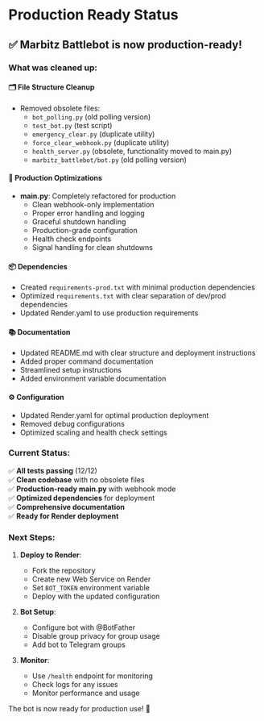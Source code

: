 # Production Ready Status

## ✅ Marbitz Battlebot is now production-ready!

### What was cleaned up:

#### 🗂️ **File Structure Cleanup**
- Removed obsolete files:
  - `bot_polling.py` (old polling version)
  - `test_bot.py` (test script)
  - `emergency_clear.py` (duplicate utility)
  - `force_clear_webhook.py` (duplicate utility)
  - `health_server.py` (obsolete, functionality moved to main.py)
  - `marbitz_battlebot/bot.py` (old polling version)

#### 🚀 **Production Optimizations**
- **main.py**: Completely refactored for production
  - Clean webhook-only implementation
  - Proper error handling and logging
  - Graceful shutdown handling
  - Production-grade configuration
  - Health check endpoints
  - Signal handling for clean shutdowns

#### 📦 **Dependencies**
- Created `requirements-prod.txt` with minimal production dependencies
- Optimized `requirements.txt` with clear separation of dev/prod dependencies
- Updated Render.yaml to use production requirements

#### 📚 **Documentation**
- Updated README.md with clear structure and deployment instructions
- Added proper command documentation
- Streamlined setup instructions
- Added environment variable documentation

#### ⚙️ **Configuration**
- Updated Render.yaml for optimal production deployment
- Removed debug configurations
- Optimized scaling and health check settings

### Current Status:

✅ **All tests passing** (12/12)  
✅ **Clean codebase** with no obsolete files  
✅ **Production-ready main.py** with webhook mode  
✅ **Optimized dependencies** for deployment  
✅ **Comprehensive documentation**  
✅ **Ready for Render deployment**  

### Next Steps:

1. **Deploy to Render**:
   - Fork the repository
   - Create new Web Service on Render
   - Set `BOT_TOKEN` environment variable
   - Deploy with the updated configuration

2. **Bot Setup**:
   - Configure bot with @BotFather
   - Disable group privacy for group usage
   - Add bot to Telegram groups

3. **Monitor**:
   - Use `/health` endpoint for monitoring
   - Check logs for any issues
   - Monitor performance and usage

The bot is now ready for production use! 🎉